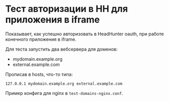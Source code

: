 # Тест авторизации в HH для приложения в iframe

Показывает, как успешно авторизовать в HeadHunter oauth,
при работе конечного приложения в iframe.


Для теста запустить два вебсервера для доменов:

* mydomain.example.org
* external.example.com

Прописав в hosts, что-то типа:

```
127.0.0.1 mydomain.example.org external.example.com
```

Пример конфига для nginx в `test-domains-nginx.conf`.


